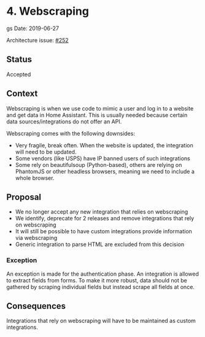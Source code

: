 # 4. Webscraping
gs
Date: 2019-06-27

Architecture issue: [#252](https://github.com/home-assistant/architecture/issues/252)

## Status

Accepted

## Context

Webscraping is when we use code to mimic a user and log in to a website and get data in Home Assistant. This is usually needed because certain data sources/integrations do not offer an API.

Webscraping comes with the following downsides:

- Very fragile, break often. When the website is updated, the integration will need to be updated.
- Some vendors (like USPS) have IP banned users of such integrations
- Some rely on beautifulsoup (Python-based), others are relying on PhantomJS or other headless browsers, meaning we need to include a whole browser.

## Proposal

- We no longer accept any new integration that relies on webscraping
- We identify, deprecate for 2 releases and remove integrations that rely on webscraping
- It will still be possible to have custom integrations provide information via webscraping
- Generic integration to parse HTML are excluded from this decision

### Exception

An exception is made for the authentication phase. An integration is allowed to extract fields from forms. To make it more robust, data should not be gathered by scraping individual fields but instead scrape all fields at once.

## Consequences

Integrations that rely on webscraping will have to be maintained as custom integrations.
